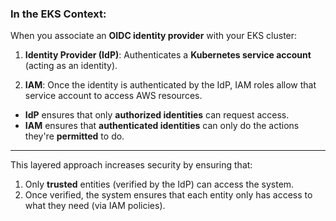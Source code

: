 
### **In the EKS Context:**
When you associate an **OIDC identity provider** with your EKS cluster:

1. **Identity Provider (IdP)**: Authenticates a **Kubernetes service account** (acting as an identity).

2. **IAM**: Once the identity is authenticated by the IdP, IAM roles allow that service account to access AWS resources.


- **IdP** ensures that only **authorized identities** can request access.
- **IAM** ensures that **authenticated identities** can only do the actions they're **permitted** to do.


---

This layered approach increases security by ensuring that:

1. Only **trusted** entities (verified by the IdP) can access the system.
2. Once verified, the system ensures that each entity only has access to what they need (via IAM policies).